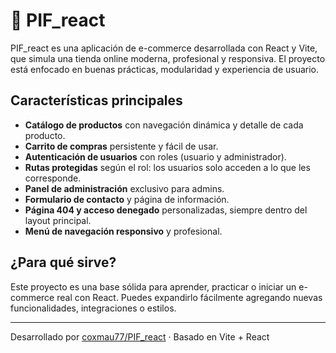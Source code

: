 # 🛒 PIF_react

PIF_react es una aplicación de e-commerce desarrollada con React y Vite, que simula una tienda online moderna, profesional y responsiva. El proyecto está enfocado en buenas prácticas, modularidad y experiencia de usuario.

## Características principales

- **Catálogo de productos** con navegación dinámica y detalle de cada producto.
- **Carrito de compras** persistente y fácil de usar.
- **Autenticación de usuarios** con roles (usuario y administrador).
- **Rutas protegidas** según el rol: los usuarios solo acceden a lo que les corresponde.
- **Panel de administración** exclusivo para admins.
- **Formulario de contacto** y página de información.
- **Página 404 y acceso denegado** personalizadas, siempre dentro del layout principal.
- **Menú de navegación responsivo** y profesional.

## ¿Para qué sirve?

Este proyecto es una base sólida para aprender, practicar o iniciar un e-commerce real con React. Puedes expandirlo fácilmente agregando nuevas funcionalidades, integraciones o estilos.

---

Desarrollado por [coxmau77/PIF_react](https://github.com/coxmau77/PIF_react) · Basado en Vite + React